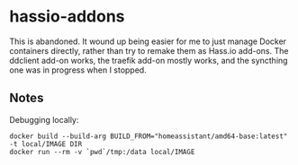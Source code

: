 # hassio-addons

This is abandoned. It wound up being easier for me to just manage Docker
containers directly, rather than try to remake them as Hass.io add-ons. The
ddclient add-on works, the traefik add-on mostly works, and the syncthing one
was in progress when I stopped.

## Notes

Debugging locally:

```
docker build --build-arg BUILD_FROM="homeassistant/amd64-base:latest" -t local/IMAGE DIR
docker run --rm -v `pwd`/tmp:/data local/IMAGE
```
